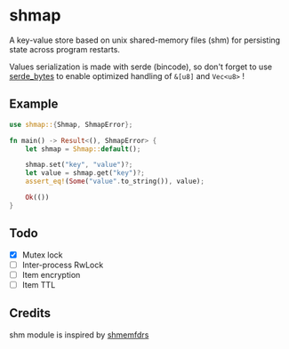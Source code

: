 # shmap

A key-value store based on unix shared-memory files (shm) for persisting state across program restarts.

Values serialization is made with serde (bincode), so don't forget to use [serde_bytes](https://crates.io/crates/serde_bytes) to enable optimized handling of `&[u8]` and `Vec<u8>` !

## Example

```rust
use shmap::{Shmap, ShmapError};

fn main() -> Result<(), ShmapError> {
    let shmap = Shmap::default();

    shmap.set("key", "value")?;
    let value = shmap.get("key")?;
    assert_eq!(Some("value".to_string()), value);

    Ok(())
}
```

## Todo

- [x] Mutex lock
- [ ] Inter-process RwLock
- [ ] Item encryption
- [ ] Item TTL

## Credits

shm module is inspired by [shmemfdrs](https://crates.io/crates/shmemfdrs)
